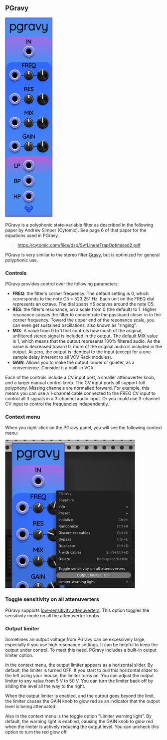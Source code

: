 ## PGravy

![PGravy](images/pGravy.png)

PGravy is a polyphonic state-variable filter as described in the following paper by Andrew Simper (Cytomic). See page 6 of that paper for the equations used in PGravy.

> https://cytomic.com/files/dsp/SvfLinearTrapOptimised2.pdf

PGravy is very similar to the stereo filter [Gravy](Gravy.md), but is optimized for general polyphonic use.

### Controls

PGravy provides control over the following parameters:

* **FREQ**: the filter's corner frequency. The default setting is 0, which corresponds to the note C5 = 523.251&nbsp;Hz. Each unit on the FREQ dial represents an octave. The dial spans &pm;5 octaves around the note C5.
* **RES**: the filter's resonance, on a scale from 0 (the default) to 1. Higher resonance causes the filter to concentrate the passband closer in to the corner frequency. Toward the upper end of the resonance scale, you can even get sustained oscillations, also known as "ringing".
* **MIX**: A value from 0 to 1 that controls how much of the original, unfiltered stereo signal is included in the output. The default MIX value is 1, which means that the output represents 100% filtered audio. As the value is decreased toward 0, more of the original audio is included in the output. At zero, the output is identical to the input (except for a one-sample delay inherent to all VCV Rack modules).
* **GAIN**: Allows you to make the output louder or quieter, as a convenience. Consider it a built-in VCA.

Each of the controls include a CV input port, a smaller attenuverter knob, and a larger manual control knob. The CV input ports all support full polyphony. Missing channels are normalled forward. For example, this means you can use a 1-channel cable connected to the FREQ CV input to control all 3 signals in a 3-channel audio input. Or you could use 3-channel CV input to control the frequencies independently.

### Context menu

When you right-click on the PGravy panel, you will see the following context menu:

![PGravy context menu](images/pgravy_menu.png)

### Toggle sensitivity on all attenuverters

PGravy supports [low-sensitivity attenuverters](LowSensitivityAttenuverterKnobs.md).
This option toggles the sensitivity mode on all the attenuverter knobs.

### Output limiter

Sometimes an output voltage from PGravy can be excessively large, especially
if you use high resonance settings. It can be helpful to keep the output under
control. To meet this need, PGravy includes a built-in output limiter option.

In the context menu, the output limiter appears as a horizontal slider.
By default, the limiter is turned OFF. If you start to pull this horizontal
slider to the left using your mouse, the limiter turns on. You can adjust the
output limiter to any value from 5&nbsp;V to 50&nbsp;V. You can turn the limiter
back off by sliding the level all the way to the right.

When the output limiter is enabled, and the output goes beyond the limit,
the limiter causes the GAIN knob to glow red as an indicator that the output
level is being attenuated.

Also in the context menu is the toggle option "Limiter warning light".
By default, the warning light is enabled, causing the GAIN knob to glow red
when the limiter is actively reducing the output level. You can uncheck this
option to turn the red glow off.
